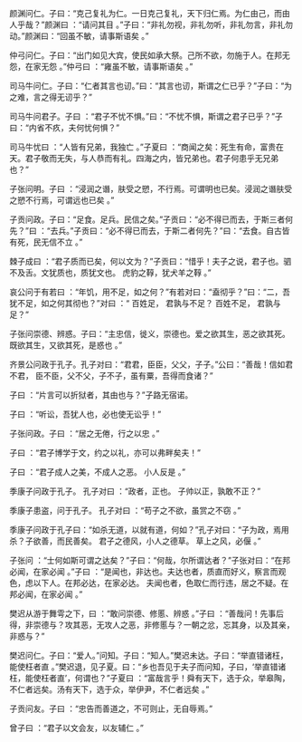 颜渊问仁。子曰：“克己复礼为仁。一日克己复礼，天下归仁焉。为仁由己，而由人乎哉？”颜渊曰 ：“请问其目 。”子曰：“非礼勿视，非礼勿听，非礼勿言，非礼勿动。”颜渊曰：“回虽不敏，请事斯语矣 。”

仲弓问仁。子曰：“出门如见大宾，使民如承大祭。己所不欲，勿施于人。在邦无怨，在家无怨 。”仲弓曰 ：“雍虽不敏，请事斯语矣 。”

司马牛问仁。子曰：“仁者其言也讱。”曰：“其言也讱，斯谓之仁已乎？”子曰：“为之难，言之得无讱乎？”

司马牛问君子。子曰 ：“君子不忧不惧。”曰：“不忧不惧，斯谓之君子已乎？”子曰：“内省不疚，夫何忧何惧？”

司马牛忧曰 ：“人皆有兄弟，我独亡 。”子夏曰 ：“商闻之矣：死生有命，富贵在天。君子敬而无失，与人恭而有礼。四海之内，皆兄弟也。君子何患乎无兄弟也？”

子张问明。子曰 ：“浸润之谮，肤受之愬，不行焉。可谓明也已矣。浸润之谮肤受之愬不行焉，可谓远也已矣 。”

子贡问政。子曰：“足食。足兵。民信之矣。”子贡曰：“必不得已而去，于斯三者何先？”曰 ：“去兵。”子贡曰：“必不得已而去，于斯二者何先？”曰：“去食。自古皆有死，民无信不立 。”

棘子成曰 ：“君子质而已矣，何以文为？”子贡曰：“惜乎！夫子之说，君子也。驷不及舌。文犹质也，质犹文也。 虎豹之鞟，犹犬羊之鞟 。”

哀公问于有若曰 ：“年饥，用不足，如之何？”有若对曰：“盍彻乎？”曰：“二，吾犹不足，如之何其彻也？”对曰 ：“ 百姓足， 君孰与不足？ 百姓不足， 君孰与足？”

子张问崇德、辨惑。子曰：“主忠信，徙义，崇德也。爱之欲其生，恶之欲其死。既欲其生，又欲其死，是惑也 。”

齐景公问政于孔子。孔子对曰：“君君，臣臣，父父，子子。”公曰：“善哉！信如君不君， 臣不臣，父不父，子不子，虽有粟，吾得而食诸？”

子曰 ：“片言可以折狱者，其由也与？”子路无宿诺。

子曰 ：“听讼，吾犹人也，必也使无讼乎！”

子张问政。子曰 ：“居之无倦，行之以忠 。”

子曰 ：“君子博学于文，约之以礼，亦可以弗畔矣夫！”

子曰 ：“君子成人之美，不成人之恶。 小人反是 。”

季康子问政于孔子。 孔子对曰 ：“政者，正也。 子帅以正，孰敢不正？”

季康子患盗，问于孔子。 孔子对曰 ：“苟子之不欲，虽赏之不窃 。”

季康子问政于孔子曰：“如杀无道，以就有道，何如？”孔子对曰：“子为政，焉用杀？子欲善，而民善矣。 君子之德风，小人之德草。 草上之风，必偃 。”

子张问 ：“士何如斯可谓之达矣？”子曰：“何哉，尔所谓达者？”子张对曰：“在邦必闻，在家必闻 。”子曰 ：“是闻也，非达也。夫达也者，质直而好义，察言而观色，虑以下人。在邦必达，在家必达。 夫闻也者，色取仁而行违，居之不疑。在邦必闻，在家必闻 。”

樊迟从游于舞雩之下，曰 ：“敢问崇德、修慝、辨惑 。”子曰 ：“善哉问！先事后得，非崇德与？攻其恶，无攻人之恶，非修慝与？一朝之忿，忘其身，以及其亲，非惑与？”

樊迟问仁。子曰：“爱人。”问知。子曰：“知人。”樊迟未达。子曰：“举直错诸枉，能使枉者直 。”樊迟退，见子夏。曰：“乡也吾见于夫子而问知，子曰，‘举直错诸枉，能使枉者直’，何谓也？”子夏曰 ：“富哉言乎！舜有天下，选于众，举皋陶，不仁者远矣。汤有天下，选于众，举伊尹，不仁者远矣 。”

子贡问友。子曰 ：“忠告而善道之，不可则止，无自辱焉。”

曾子曰 ：“君子以文会友，以友辅仁 。”